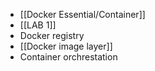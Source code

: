 -  [[Docker Essential/Container]]
- [[LAB 1]]
- Docker registry
- [[Docker image layer]]
- Container orchrestation 